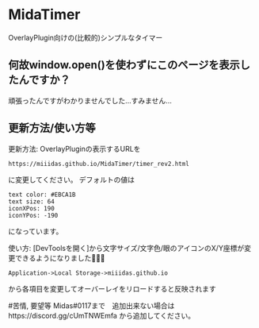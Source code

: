 # MidaTimer
OverlayPlugin向けの(比較的)シンプルなタイマー



## 何故window.open()を使わずにこのページを表示したんですか？
頑張ったんですがわかりませんでした...すみません...



## 更新方法/使い方等
更新方法:
OverlayPluginの表示するURLを
```
https://miiidas.github.io/MidaTimer/timer_rev2.html
```
に変更してください。
デフォルトの値は
```
text color: #EBCA1B
text size: 64
iconXPos: 190
iconYPos: -190
```
になっています。

使い方:
[DevToolsを開く]から文字サイズ/文字色/眼のアイコンのX/Y座標が変更できるようになりました👏👏👏
```
Application->Local Storage->miiidas.github.io
```
から各項目を変更してオーバーレイをリロードすると反映されます

#苦情, 要望等
Midas#0117まで　追加出来ない場合はhttps://discord.gg/cUmTNWEmfa から追加してください。
